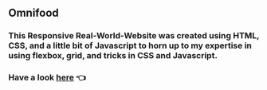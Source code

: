 ## Omnifood
### This Responsive Real-World-Website was created using HTML, CSS, and a little bit of Javascript to horn up to my expertise in using flexbox, grid, and tricks in CSS and Javascript.

### Have a look [here](https://omnifood-saisapura.netlify.app/) 👈
 
